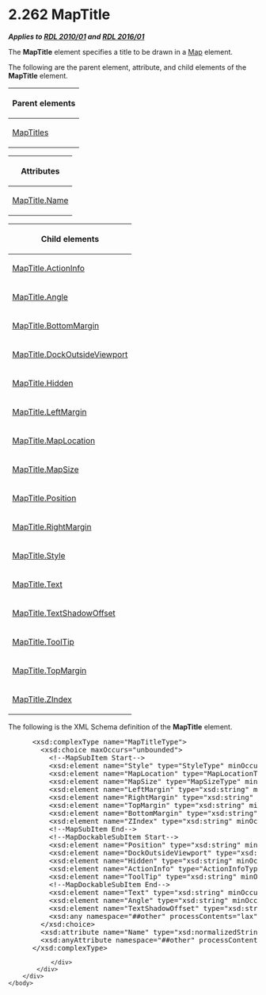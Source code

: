 <html dir="LTR" xmlns:mshelp="http://msdn.microsoft.com/mshelp" xmlns:ddue="http://ddue.schemas.microsoft.com/authoring/2003/5" xmlns:xlink="http://www.w3.org/1999/xlink" xmlns:tool="http://www.microsoft.com/tooltip">
    <head>
        <meta http-equiv="Content-Type" content="text/html; CHARSET=utf-8"></meta>
        <meta name="save" content="history"></meta>
        <title>2.262 MapTitle</title>
        <xml>
            <mshelp:toctitle title="2.262 MapTitle"></mshelp:toctitle>
            <mshelp:rltitle title="[MS-RDL]: MapTitle"></mshelp:rltitle>
            <mshelp:keyword index="A" term="9b8a7ec3-44b5-46d8-bdca-cb99308fa1f9"></mshelp:keyword>
            <mshelp:attr name="DCSext.ContentType" value="open specification"></mshelp:attr>
            <mshelp:attr name="AssetID" value="9b8a7ec3-44b5-46d8-bdca-cb99308fa1f9"></mshelp:attr>
            <mshelp:attr name="TopicType" value="kbRef"></mshelp:attr>
            <mshelp:attr name="DCSext.Title" value="[MS-RDL]: MapTitle" />
        </xml>
    </head>
    <body>
        <div id="header">
            <h1 class="heading">2.262 MapTitle</h1>
        </div>
        <div id="mainSection">
            <div id="mainBody">
                <div id="allHistory" class="saveHistory"></div>
                <div id="sectionSection0" class="section" name="collapseableSection">
                    

<p><b><i>Applies to </i></b><a href="3428e690-a348-4ec7-8a6a-8efb42d2cdee.htm"><b><i>RDL 2010/01</i></b></a><b><i>
and </i></b><a href="52ce3983-2bfc-4e72-9359-42aaf5fe4509.htm"><b><i>RDL 2016/01</i></b></a></p>

<p>The <b>MapTitle</b> element specifies a title to be drawn in
a <a href="fd166dd8-6772-4507-b3f6-50a2b7cfd6ac.htm">Map</a> element. </p>

<p>The following are the parent element, attribute, and child
elements of the <b>MapTitle</b> element.</p>

<table>
 <thead>
  <tr>
   <th>
   <p>Parent elements</p>
   </th>
  </tr>
 </thead>
 <tr>
  <td>
  <p><a href="ec0c52c9-612f-4966-a4a4-4fb7ac386d5f.htm">MapTitles</a></p>
  </td>
 </tr>
</table>

<p> </p>

<table>
 <thead>
  <tr>
   <th>
   <p>Attributes</p>
   </th>
  </tr>
 </thead>
 <tr>
  <td>
  <p><a href="38d6e136-2807-4caa-bd96-61c301c5a614.htm">MapTitle.Name</a></p>
  </td>
 </tr>
</table>

<p> </p>

<table>
 <thead>
  <tr>
   <th>
   <p>Child elements</p>
   </th>
  </tr>
 </thead>
 <tr>
  <td>
  <p><a href="f5f172a8-2441-4bb2-b354-92e36cc7a8a7.htm">MapTitle.ActionInfo</a></p>
  </td>
 </tr>
 <tr>
  <td>
  <p><a href="b082f327-9bec-4b3e-a8b9-14c3e944078e.htm">MapTitle.Angle</a></p>
  </td>
 </tr>
 <tr>
  <td>
  <p><a href="758d2a88-c00c-4c31-b611-1b67742ecc94.htm">MapTitle.BottomMargin</a></p>
  </td>
 </tr>
 <tr>
  <td>
  <p><a href="2fcfb472-d8f6-41b6-bc9b-bb29c59f2be5.htm">MapTitle.DockOutsideViewport</a></p>
  </td>
 </tr>
 <tr>
  <td>
  <p><a href="ac673a07-cdfc-4eaa-8641-1940042311a4.htm">MapTitle.Hidden</a></p>
  </td>
 </tr>
 <tr>
  <td>
  <p><a href="c0cc9455-46ec-43b1-a5bd-94808ee54a51.htm">MapTitle.LeftMargin</a></p>
  </td>
 </tr>
 <tr>
  <td>
  <p><a href="194b554b-8313-4188-9c22-d108bbdaa9a4.htm">MapTitle.MapLocation</a></p>
  </td>
 </tr>
 <tr>
  <td>
  <p><a href="5273abea-62e7-4dc9-91f1-f42d5b0b96fd.htm">MapTitle.MapSize</a></p>
  </td>
 </tr>
 <tr>
  <td>
  <p><a href="024ed767-0d6b-4b99-a641-9600624ef5e4.htm">MapTitle.Position</a></p>
  </td>
 </tr>
 <tr>
  <td>
  <p><a href="1e5e4b35-f730-4d60-a625-440b3d6cada7.htm">MapTitle.RightMargin</a></p>
  </td>
 </tr>
 <tr>
  <td>
  <p><a href="5bf69885-548e-4094-9103-09b12e65d88a.htm">MapTitle.Style</a></p>
  </td>
 </tr>
 <tr>
  <td>
  <p><a href="517ad9ca-d013-4dcc-be32-4315ea0aa4a4.htm">MapTitle.Text</a></p>
  </td>
 </tr>
 <tr>
  <td>
  <p><a href="62bb8d77-6427-447e-82ca-a5531153c1bb.htm">MapTitle.TextShadowOffset</a></p>
  </td>
 </tr>
 <tr>
  <td>
  <p><a href="9d96564f-b4ec-4e62-ac9e-141abf9d12c4.htm">MapTitle.ToolTip</a></p>
  </td>
 </tr>
 <tr>
  <td>
  <p><a href="73050f17-afed-4f60-a76e-4aa1581b13af.htm">MapTitle.TopMargin</a></p>
  </td>
 </tr>
 <tr>
  <td>
  <p><a href="1ee75802-c4dd-46fa-b3e0-9fc55f88f93e.htm">MapTitle.ZIndex</a></p>
  </td>
 </tr>
</table>

<p>The following is the XML Schema definition of the <b>MapTitle</b>
element.           </p>

<dl>
<dd>
<div><pre> &lt;xsd:complexType name=&quot;MapTitleType&quot;&gt;
   &lt;xsd:choice maxOccurs=&quot;unbounded&quot;&gt;
     &lt;!--MapSubItem Start--&gt;
     &lt;xsd:element name=&quot;Style&quot; type=&quot;StyleType&quot; minOccurs=&quot;0&quot; /&gt;
     &lt;xsd:element name=&quot;MapLocation&quot; type=&quot;MapLocationType&quot; minOccurs=&quot;0&quot; /&gt;
     &lt;xsd:element name=&quot;MapSize&quot; type=&quot;MapSizeType&quot; minOccurs=&quot;0&quot; /&gt;
     &lt;xsd:element name=&quot;LeftMargin&quot; type=&quot;xsd:string&quot; minOccurs=&quot;0&quot; /&gt;
     &lt;xsd:element name=&quot;RightMargin&quot; type=&quot;xsd:string&quot; minOccurs=&quot;0&quot; /&gt;
     &lt;xsd:element name=&quot;TopMargin&quot; type=&quot;xsd:string&quot; minOccurs=&quot;0&quot; /&gt;
     &lt;xsd:element name=&quot;BottomMargin&quot; type=&quot;xsd:string&quot; minOccurs=&quot;0&quot; /&gt;
     &lt;xsd:element name=&quot;ZIndex&quot; type=&quot;xsd:string&quot; minOccurs=&quot;0&quot; /&gt;
     &lt;!--MapSubItem End--&gt;
     &lt;!--MapDockableSubItem Start--&gt;
     &lt;xsd:element name=&quot;Position&quot; type=&quot;xsd:string&quot; minOccurs=&quot;0&quot; /&gt;
     &lt;xsd:element name=&quot;DockOutsideViewport&quot; type=&quot;xsd:string&quot; minOccurs=&quot;0&quot; /&gt;
     &lt;xsd:element name=&quot;Hidden&quot; type=&quot;xsd:string&quot; minOccurs=&quot;0&quot; /&gt;
     &lt;xsd:element name=&quot;ActionInfo&quot; type=&quot;ActionInfoType&quot; minOccurs=&quot;0&quot; /&gt;
     &lt;xsd:element name=&quot;ToolTip&quot; type=&quot;xsd:string&quot; minOccurs=&quot;0&quot; /&gt;
     &lt;!--MapDockableSubItem End--&gt;
     &lt;xsd:element name=&quot;Text&quot; type=&quot;xsd:string&quot; minOccurs=&quot;0&quot; /&gt;
     &lt;xsd:element name=&quot;Angle&quot; type=&quot;xsd:string&quot; minOccurs=&quot;0&quot; /&gt;
     &lt;xsd:element name=&quot;TextShadowOffset&quot; type=&quot;xsd:string&quot; minOccurs=&quot;0&quot; /&gt;
     &lt;xsd:any namespace=&quot;##other&quot; processContents=&quot;lax&quot; /&gt;
   &lt;/xsd:choice&gt;
   &lt;xsd:attribute name=&quot;Name&quot; type=&quot;xsd:normalizedString&quot; use=&quot;required&quot; /&gt;
   &lt;xsd:anyAttribute namespace=&quot;##other&quot; processContents=&quot;lax&quot; /&gt;
 &lt;/xsd:complexType&gt;
</pre></div>
</dd></dl>


                </div>
            </div>
        </div>
    </body>
</html>